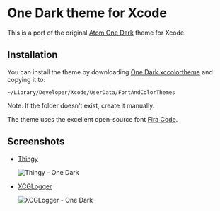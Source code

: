 # One Dark theme for Xcode

This is a port of the original [Atom One Dark](https://github.com/atom/one-dark-syntax) theme for Xcode.

## Installation

You can install the theme by downloading [One Dark.xccolortheme](https://raw.githubusercontent.com/bojan/xcode-one-dark/master/One%20Dark.xccolortheme) and copying it to:

	~/Library/Developer/Xcode/UserData/FontAndColorThemes

Note: If the folder doesn't exist, create it manually.

The theme uses the excellent open-source font [Fira Code](https://github.com/tonsky/FiraCode).

## Screenshots

- [Thingy](https://github.com/bojan/Thingy)

	![Thingy - One Dark](https://raw.githubusercontent.com/bojan/xcode-one-dark/master/screenshot-thingy.png)

- [XCGLogger](https://github.com/DaveWoodCom/XCGLogger)

	![XCGLogger - One Dark](https://raw.githubusercontent.com/bojan/xcode-one-dark/master/screenshot-xcglogger.png)
